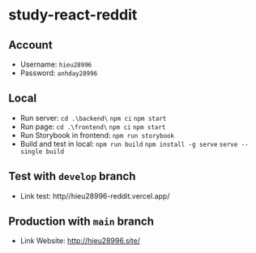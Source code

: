 # study-react-reddit

## Account
* Username: `hieu28996`
* Password: `anhday28996`

## Local
* Run server: `cd .\backend\` `npm ci` `npm start`
* Run page: `cd .\frontend\` `npm ci` `npm start`
* Run Storybook in frontend: `npm run storybook`
* Build and test in local: `npm run build` `npm install -g serve` `serve --single build`

## Test with `develop` branch
* Link test: http//hieu28996-reddit.vercel.app/

## Production with `main` branch
* Link Website: http://hieu28996.site/

